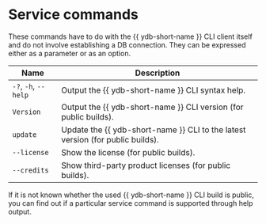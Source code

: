 # Service commands

These commands have to do with the {{ ydb-short-name }} CLI client itself and do not involve establishing a DB connection. They can be expressed either as a parameter or as an option.

| Name | Description |
| --- | --- |
| `-?`, `-h`, `--help` | Output the {{ ydb-short-name }} CLI syntax help. |
| `Version` | Output the {{ ydb-short-name }} CLI version (for public builds). |
| `update` | Update the {{ ydb-short-name }} CLI to the latest version (for public builds). |
| `--license` | Show the license (for public builds). |
| `--credits` | Show third-party product licenses (for public builds). |

If it is not known whether the used {{ ydb-short-name }} CLI build is public, you can find out if a particular service command is supported through help output.
